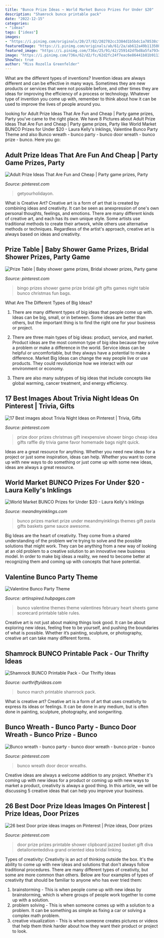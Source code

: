 ```yaml
---
title: "Bunco Prize Ideas ~ World Market Bunco Prizes For Under $20"
description: "Shamrock bunco printable pack"
date: "2022-12-15"
categories:
- "ideas"
tags: ["ideas"]
images:
- "https://i.pinimg.com/originals/20/27/82/202782cc3384d1b5bdc1a78538cfa800.jpg"
featuredImage: "https://i.pinimg.com/originals/ab/61/2a/ab612a49b1135088f2a988e7362c0bf4.jpg"
featured_image: "https://i.pinimg.com/736x/25/91/42/259142dfbd8a5fa793ca7eecc72b4495--door-prizes-classroom-door.jpg"
image: "https://i.pinimg.com/736x/62/d2/fc/62d2fc24f7eac6e86441b81b911388bf--treat-bags-bingo.jpg"
ShowToc: true
author: "Miss Rozella Greenfelder"
---
```



What are the different types of inventions?
Invention ideas are always different and can be effective in many ways. Sometimes they are new products or services that were not possible before, and other times they are ideas for improving the efficiency of a process or technology. Whatever type of invention you come up with, remember to think about how it can be used to improve the lives of people around you.

	

		
looking for Adult Prize Ideas That Are Fun and Cheap | Party game prizes, Party you've came to the right place. We have 8 Pictures about Adult Prize Ideas That Are Fun and Cheap | Party game prizes, Party like World Market BUNCO Prizes for Under $20 - Laura Kelly&#039;s Inklings, Valentine Bunco Party Theme and also Bunco wreath - bunco party - bunco door wreath - bunco prize - bunco. Here you go:
		
    
## Adult Prize Ideas That Are Fun And Cheap | Party Game Prizes, Party

<img loading=lazy src="https://i.pinimg.com/originals/20/27/82/202782cc3384d1b5bdc1a78538cfa800.jpg" onerror="this.onerror=null;this.src='https://tse4.mm.bing.net/th?id=OIP.PKnIgk9Rkyt8W32x9Sq59wHaO0&amp;pid=15.1';" alt="Adult Prize Ideas That Are Fun and Cheap | Party game prizes, Party">

_Source: pinterest.com_

>getyourholidayon. 

	

What is Creative Art?
Creative art is a form of art that is created by combining ideas and creativity. It can be seen as anexpression of one's own personal thoughts, feelings, and emotions. There are many different kinds of creative art, and each has its own unique style. Some artists use traditional methods to create their artwork, while others use alternative methods or techniques. Regardless of the artist's approach, creative art is always based on ideas and creativity.

    
## Prize Table | Baby Shower Game Prizes, Bridal Shower Prizes, Party Game

<img loading=lazy src="https://i.pinimg.com/736x/62/d2/fc/62d2fc24f7eac6e86441b81b911388bf--treat-bags-bingo.jpg" onerror="this.onerror=null;this.src='https://tse4.mm.bing.net/th?id=OIP.aYQBO_WqZ3ZSZdRoWORzxQHaE8&amp;pid=15.1';" alt="Prize Table | Baby shower game prizes, Bridal shower prizes, Party game">

_Source: pinterest.com_

>bingo prizes shower game prize bridal gift gifts games night table bunco christmas fun bags. 

	

What Are The Different Types of Big Ideas?
1. There are many different types of big ideas that people come up with. Ideas can be big, small, or in between. Some ideas are better than others, but the important thing is to find the right one for your business or project.
2. There are three main types of big ideas: product, service, and market. Product ideas are the most common type of big idea because they solve a problem or make a difference in the world. Service ideas can be helpful or uncomfortable, but they always have a potential to make a difference. Market Big Ideas can change the way people live or use products. They could revolutionize how we interact with our environment or economy.

3. There are also many subtypes of big ideas that include concepts like global warming, cancer treatment, and energy efficiency.

    
## 17 Best Images About Trivia Night Ideas On Pinterest | Trivia, Gifts

<img loading=lazy src="https://s-media-cache-ak0.pinimg.com/736x/50/1b/5c/501b5c0eeaad1f4c89f08cd628eb3377.jpg" onerror="this.onerror=null;this.src='https://tse3.mm.bing.net/th?id=OIP.Ov6R4LcQMBqSkZ8_MDGDwwHaFj&amp;pid=15.1';" alt="17 Best images about Trivia Night Ideas on Pinterest | Trivia, Gifts">

_Source: pinterest.com_

>prize door prizes christmas gift inexpensive shower bingo cheap idea gifts raffle diy trivia game favor homemade bags night quick. 

	

Ideas are a great resource for anything. Whether you need new ideas for a project or just some inspiration, ideas can help. Whether you want to come up with new ways to do something or just come up with some new ideas, ideas are always a great resource.

    
## World Market BUNCO Prizes For Under $20 - Laura Kelly&#039;s Inklings

<img loading=lazy src="http://meandmyinklings.com/wp-content/uploads/2016/05/World-Market-Bunco-Prizes.jpg" onerror="this.onerror=null;this.src='https://tse1.mm.bing.net/th?id=OIP.ZZ4Xepi0SBAKB47Zgd0sDwHaKK&amp;pid=15.1';" alt="World Market BUNCO Prizes for Under $20 - Laura Kelly&#039;s Inklings">

_Source: meandmyinklings.com_

>bunco prizes market prize under meandmyinklings themes gift pasta gifts baskets game sauce awesome. 

	

Big Ideas are the heart of creativity. They come from a shared understanding of the problem we're trying to solve and the possible solutions that might work. They can be anything from a new way of looking at an old problem to a creative solution to an innovative new business model. In order to make big ideas a reality, we need to become better at recognizing them and coming up with concepts that have potential.

    
## Valentine Bunco Party Theme

<img loading=lazy src="http://s2.hubimg.com/u/9886137_f260.jpg" onerror="this.onerror=null;this.src='https://tse1.mm.bing.net/th?id=OIP.UFiYtSIDlXv7vPfmM6HtNgHaHa&amp;pid=15.1';" alt="Valentine Bunco Party Theme">

_Source: artinspired.hubpages.com_

>bunco valentine themes theme valentines february heart sheets game scorecard printable table rules. 

	

Creative art is not just about making things look good. It can be about exploring new ideas, feeling free to be yourself, and pushing the boundaries of what is possible. Whether it’s painting, sculpture, or photography, creative art can take many different forms.

    
## Shamrock BUNCO Printable Pack - Our Thrifty Ideas

<img loading=lazy src="http://www.ourthriftyideas.com/wp-content/uploads/2015/03/March-bunco-shamrock4.jpg" onerror="this.onerror=null;this.src='https://tse3.mm.bing.net/th?id=OIP.duQYzbuoBSWJckzRhLumfwHaFu&amp;pid=15.1';" alt="Shamrock BUNCO Printable Pack - Our Thrifty Ideas">

_Source: ourthriftyideas.com_

>bunco march printable shamrock pack. 

	

What is creative art?
Creative art is a form of art that uses creativity to express its ideas or feelings. It can be done in any medium, but is often done in painting, sculpture, photography, and songwriting.

    
## Bunco Wreath - Bunco Party - Bunco Door Wreath - Bunco Prize - Bunco

<img loading=lazy src="https://i.pinimg.com/originals/ab/61/2a/ab612a49b1135088f2a988e7362c0bf4.jpg" onerror="this.onerror=null;this.src='https://tse4.mm.bing.net/th?id=OIP._nYL9Xn1ljysX4Qwv86PhQHaF4&amp;pid=15.1';" alt="Bunco wreath - bunco party - bunco door wreath - bunco prize - bunco">

_Source: pinterest.com_

>bunco wreath door decor wreaths. 

	

Creative ideas are always a welcome addition to any project. Whether it's coming up with new ideas for a product or coming up with new ways to market a product, creativity is always a good thing. In this article, we will be discussing 5 creative ideas that can help you improve your business.

    
## 26 Best Door Prize Ideas Images On Pinterest | Prize Ideas, Door Prizes

<img loading=lazy src="https://i.pinimg.com/736x/25/91/42/259142dfbd8a5fa793ca7eecc72b4495--door-prizes-classroom-door.jpg" onerror="this.onerror=null;this.src='https://tse2.mm.bing.net/th?id=OIP.c13TF__lb4E473dTORDp4gHaJc&amp;pid=15.1';" alt="26 best Door prize ideas images on Pinterest | Prize ideas, Door prizes">

_Source: pinterest.com_

>door prize prizes printable shower clipboard jazzed basket gift diva detailorienteddiva grand oriented idea bridal linking. 

	

Types of creativity:
Creativity is an act of thinking outside the box. It's the ability to come up with new ideas and solutions that don't always follow traditional procedures. 
There are many different types of creativity, but some are more common than others. Below are four examples of types of creativity that should be familiar to anyone who has ever tried them: 

1) brainstorming - This is when people come up with new ideas by brainstorming, which is where groups of people work together to come up with a solution.
2) problem solving - This is when someone comes up with a solution to a problem. It can be something as simple as fixing a car or solving a complex math problem.
3) creative visualization - This is when someone creates pictures or videos that help them think harder about how they want their product or project to look.

